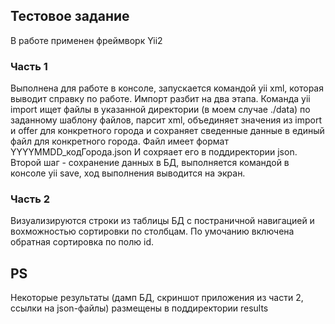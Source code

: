 ## Тестовое задание
В работе применен фреймворк Yii2
### Часть 1
Выполнена для работе в консоле, запускается командой yii xml, которая выводит справку по работе.
Импорт разбит на два этапа.
Команда yii import ищет файлы в указанной директории (в моем случае ./data) по заданному шаблону файлов, парсит xml, объединяет значения из import и offer для конкретного города и сохраняет сведенные данные в единый файл для конкретного города. Файл имеет формат YYYYMMDD_кодГорода.json И сохряает его в поддиректории json.
Второй шаг - сохранение данных в БД, выполняется командой в консоле yii save, ход выполнения выводится на экран.
### Часть 2
Визуализируются строки из таблицы БД с постраничной навигацией и вохможностью сортировки по столбцам. По умочанию включена обратная сортировка по полю id.
## PS
Некоторые результаты (дамп БД, скриншот приложения из части 2, ссылки на json-файлы) размещены в поддиректории results
